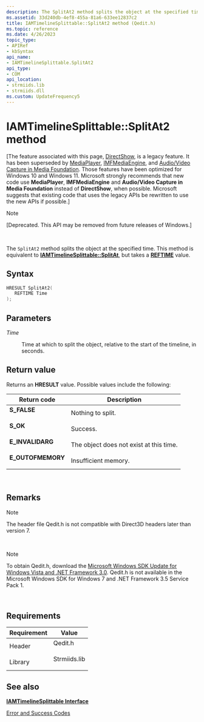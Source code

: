 ```yaml
---
description: The SplitAt2 method splits the object at the specified time. This method is equivalent to IAMTimelineSplittable::SplitAt, but takes a REFTIME value.
ms.assetid: 33d240db-4ef8-455a-81a6-633ee12837c2
title: IAMTimelineSplittable::SplitAt2 method (Qedit.h)
ms.topic: reference
ms.date: 4/26/2023
topic_type: 
- APIRef
- kbSyntax
api_name: 
- IAMTimelineSplittable.SplitAt2
api_type: 
- COM
api_location: 
- strmiids.lib
- strmiids.dll
ms.custom: UpdateFrequency5
---
```


# IAMTimelineSplittable::SplitAt2 method

\[The feature associated with this page, [DirectShow](/windows/win32/directshow/directshow), is a legacy feature. It has been superseded by [MediaPlayer](/uwp/api/Windows.Media.Playback.MediaPlayer), [IMFMediaEngine](/windows/win32/api/mfmediaengine/nn-mfmediaengine-imfmediaengine), and [Audio/Video Capture in Media Foundation](windows/win32/medfound/audio-video-capture-in-media-foundation). Those features have been optimized for Windows 10 and Windows 11. Microsoft strongly recommends that new code use **MediaPlayer**, **IMFMediaEngine** and **Audio/Video Capture in Media Foundation** instead of **DirectShow**, when possible. Microsoft suggests that existing code that uses the legacy APIs be rewritten to use the new APIs if possible.\]

> [!Note]  
> \[Deprecated. This API may be removed from future releases of Windows.\]

 

The `SplitAt2` method splits the object at the specified time. This method is equivalent to [**IAMTimelineSplittable::SplitAt**](iamtimelinesplittable-splitat.md), but takes a [**REFTIME**](reftime.md) value.

## Syntax


```C++
HRESULT SplitAt2(
   REFTIME Time
);
```



## Parameters

<dl> <dt>

*Time* 
</dt> <dd>

Time at which to split the object, relative to the start of the timeline, in seconds.

</dd> </dl>

## Return value

Returns an **HRESULT** value. Possible values include the following:



| Return code                                                                                   | Description                                        |
|-----------------------------------------------------------------------------------------------|----------------------------------------------------|
| <dl> <dt>**S\_FALSE**</dt> </dl>       | Nothing to split.<br/>                       |
| <dl> <dt>**S\_OK**</dt> </dl>          | Success.<br/>                                |
| <dl> <dt>**E\_INVALIDARG**</dt> </dl>  | The object does not exist at this time.<br/> |
| <dl> <dt>**E\_OUTOFMEMORY**</dt> </dl> | Insufficient memory.<br/>                    |



 

## Remarks

> [!Note]  
> The header file Qedit.h is not compatible with Direct3D headers later than version 7.

 

> [!Note]  
> To obtain Qedit.h, download the [Microsoft Windows SDK Update for Windows Vista and .NET Framework 3.0](https://msdn.microsoft.com/windowsvista/bb980924.aspx). Qedit.h is not available in the Microsoft Windows SDK for Windows 7 and .NET Framework 3.5 Service Pack 1.

 

## Requirements



| Requirement | Value |
|--------------------|-----------------------------------------------------------------------------------------|
| Header<br/>  | <dl> <dt>Qedit.h</dt> </dl>      |
| Library<br/> | <dl> <dt>Strmiids.lib</dt> </dl> |



## See also

<dl> <dt>

[**IAMTimelineSplittable Interface**](iamtimelinesplittable.md)
</dt> <dt>

[Error and Success Codes](error-and-success-codes.md)
</dt> </dl>

 

 





